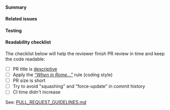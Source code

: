 #### Summary

<!--
    This section will help the reviewer better understand the context of this change.
    Please provide a TLDR appropriate to the change's complexity on what was changed and why.
    If fixing an error, explain the root cause and the chosen solution's rationale, especially if not obvious.
    Include context like links to related documents/issues/test plans and highlight notable information or specific concerns.

    See guidelines: https://project-chip.github.io/connectedhomeip-doc/pull_request_guidelines.html#pr-summary-description
    See title formatting: https://project-chip.github.io/connectedhomeip-doc/pull_request_guidelines.html#title-formatting

    Please replace this HTML comment with the actual PR summary.
-->

#### Related issues

<!--
    This section will help the reviewer easily navigate to the GitHub issues related to this PR change.
    Please mention all the related issues in this section.

    Tip: use the syntax of Fixes #.... to mark issues completed on PR merge or use #... to reference issues that are addressed.

    Examples:
        Fixes: #12345
        #12345
        N/A (not preferable)

    Please replace this HTML comment with the actual information about related issues.
-->

#### Testing

<!--
    This section will help the reviewer understand how this PR change was tested.
    As a general rule, a proposed PR change must not break the existing code and must be well-tested.
    Please include information about testing.

    See testing guidelines: https://project-chip.github.io/connectedhomeip-doc/pull_request_guidelines.html#testing

    Examples:
        added unit tests
        verified by YAML test: TC_ABC.yaml
        added Python test: TC_DEF.py
        manually tested (mention steps to reproduce)

    Please replace this HTML comment with the actual information about how the testing was done.
 -->

#### Readability checklist

The checklist below will help the reviewer finish PR review in time and keep the
code readable:

-   [ ] PR title is
        [descriptive](https://project-chip.github.io/connectedhomeip-doc/pull_request_guidelines.html#title-formatting)
-   [ ] Apply the
        [_“When in Rome…”_](https://project-chip.github.io/connectedhomeip-doc/style/CODING_STYLE_GUIDE.html)
        rule (coding style)
-   [ ] PR size is short
-   [ ] Try to avoid "squashing" and "force-update" in commit history
-   [ ] CI time didn't increase

See: [PULL_REQUEST_GUIDELINES.md](../docs/pull_request_guidelines.md)
